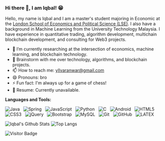 ### Hi there 👋, I am Iqbal! 😁
<!--
**yllvar/yllvar** is a ✨ _special_ ✨ repository because its `README.md` (this file) appears on your GitHub profile.
Here are some ideas to get you started:

- 🔭 I’m currently working on ...
- 🌱 I’m currently learning ...
- 👯 I’m looking to collaborate on ...
- 🤔 I’m looking for help with ...
- 💬 Ask me about ...
- 📫 How to reach me: ...
- 😄 Pronouns: ...
- ⚡ Fun fact: ...
- 🤔 I’m looking for help with Statistics
- 👯 I’m looking to collaborate on ...
-->

Hello, my name is Iqbal and I am a master's student majoring in Economic at the [London School of Economics and Political Science (LSE)](https://www.lse.ac.uk/). I also have a background in Machine Learning from the University Technology Malaysia. I have experience in quantitative trading, algorithm development, multichain blockchain development, and consulting for Web3 projects.

- 🔭 I’m currently researching at the intersection of economics, machine learning, and blockchain technology.
- 💬 Brainstorm with me over technology, algorithms, and blockchain projects.
- 📫 How to reach me: yllvaranwar@gmail.com
- 😄 Pronouns: bro
- ⚡ Fun fact: I'm always up for a game of chess!
- 📝 Resume: Currently unavailable.

**Languages and Tools:** 

![Java](https://img.shields.io/badge/-Java-black?logo=java&style=social)&nbsp;&nbsp;
![Spring](https://img.shields.io/badge/-Spring%20Framework-black?logo=spring&style=social)&nbsp;&nbsp;
![JavaScript](https://img.shields.io/badge/-JavaScript-black?logo=javascript&style=social)&nbsp;&nbsp;
![Python](https://img.shields.io/badge/-Python-black?logo=Python&style=social)&nbsp;&nbsp;
![C](https://img.shields.io/badge/-C-black?logo=c&style=social)&nbsp;&nbsp;
![Android](https://img.shields.io/badge/-Android-black?logo=android&style=social)&nbsp;&nbsp;
![HTML5](https://img.shields.io/badge/-HTML5-black?logo=html5&style=social)&nbsp;&nbsp;
![CSS3](https://img.shields.io/badge/-CSS3-black?logo=css3&style=social)&nbsp;&nbsp;
![jQuery](https://img.shields.io/badge/-jQuery-black?logo=jquery&style=social)&nbsp;&nbsp;
![Bootstrap](https://img.shields.io/badge/-Bootstrap-black?logo=bootstrap&style=social)&nbsp;&nbsp;
![MySQL](https://img.shields.io/badge/-MySQL-black?logo=mysql&style=social)&nbsp;&nbsp;
![Git](https://img.shields.io/badge/-Git-black?logo=git&style=social)&nbsp;&nbsp;
![GitHub](https://img.shields.io/badge/-GitHub-black?logo=github&style=social)&nbsp;&nbsp;
![LATEX](https://img.shields.io/badge/-LATEX-black?logo=latex&style=social)&nbsp;&nbsp;

![Iqbal's Github Stats](https://github-readme-stats.vercel.app/api?username=yllvar&count_private=true&show_icons=true&include_all_commits=true)
![Top Langs](https://github-readme-stats.vercel.app/api/top-langs/?username=yllvar&hide=TeX&layout=compact)

![Visitor Badge](https://visitor-badge.laobi.icu/badge?page_id=yllvar.yllvar)
